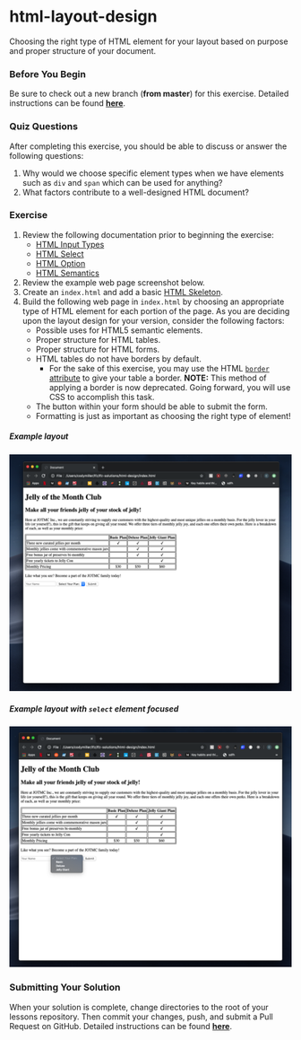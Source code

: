 # html-layout-design

Choosing the right type of HTML element for your layout based on purpose and proper structure of your document.

### Before You Begin

Be sure to check out a new branch (**from master**) for this exercise. Detailed instructions can be found [**here**](../../guides/before-each-exercise.md).

### Quiz Questions
After completing this exercise, you should be able to discuss or answer the following questions:

1. Why would we choose specific element types when we have elements such as `div` and `span` which can be used for anything?
1. What factors contribute to a well-designed HTML document?

### Exercise

1. Review the following documentation prior to beginning the exercise:
    - [HTML Input Types](https://developer.mozilla.org/en-US/docs/Web/HTML/Element/input)
    - [HTML Select](https://developer.mozilla.org/en-US/docs/Web/HTML/Element/select)
    - [HTML Option](https://developer.mozilla.org/en-US/docs/Web/HTML/Element/option)
    - [HTML Semantics](https://developer.mozilla.org/en-US/docs/Glossary/Semantics)
1. Review the example web page screenshot below.
1. Create an `index.html` and add a basic [HTML Skeleton](../html-skeleton/README.md).
1. Build the following web page in `index.html` by choosing an appropriate type of HTML element for each portion of the page. As you are deciding upon the layout design for your version, consider the following factors:
    - Possible uses for HTML5 semantic elements.
    - Proper structure for HTML tables.
    - Proper structure for HTML forms.
    - HTML tables do not have borders by default.
        - For the sake of this exercise, you may use the HTML [`border` attribute](https://www.w3schools.com/tags/att_table_border.asp) to give your table a border. **NOTE:** This method of applying a border is now deprecated. Going forward, you will use CSS to accomplish this task.
    - The button within your form should be able to submit the form.
    - Formatting is just as important as choosing the right type of element!


##### Example layout
<p align="center">
  <img src="images/html-layout-design-closed.png" alt="html-layout-design open select">
</p>


##### Example layout with `select` element focused
<p align="center">
  <img src="images/html-layout-design-open.png" alt="html-layout-design closed select">
</p>

### Submitting Your Solution

When your solution is complete, change directories to the root of your lessons repository. Then commit your changes, push, and submit a Pull Request on GitHub. Detailed instructions can be found [**here**](../../guides/after-each-exercise.md).
